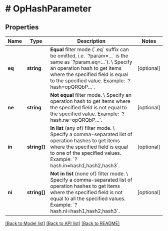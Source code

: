 # # OpHashParameter

## Properties

Name | Type | Description | Notes
------------ | ------------- | ------------- | -------------
**eq** | **string** | **Equal** filter mode (&#x60;.eq&#x60; suffix can be omitted, i.e. &#x60;?param&#x3D;...&#x60; is the same as &#x60;?param.eq&#x3D;...&#x60;). \\ Specify an operation hash to get items where the specified field is equal to the specified value.  Example: &#x60;?hash&#x3D;opQRQbP...&#x60;. | [optional]
**ne** | **string** | **Not equal** filter mode. \\ Specify an operation hash to get items where the specified field is not equal to the specified value.  Example: &#x60;?hash.ne&#x3D;opQRQbP...&#x60;. | [optional]
**in** | **string[]** | **In list** (any of) filter mode. \\ Specify a comma-separated list of operation hashes to get items where the specified field is equal to one of the specified values.  Example: &#x60;?hash.in&#x3D;hash1,hash2,hash3&#x60;. | [optional]
**ni** | **string[]** | **Not in list** (none of) filter mode. \\ Specify a comma-separated list of operation hashes to get items where the specified field is not equal to all the specified values.  Example: &#x60;?hash.ni&#x3D;hash1,hash2,hash3&#x60;. | [optional]

[[Back to Model list]](../../README.md#models) [[Back to API list]](../../README.md#endpoints) [[Back to README]](../../README.md)
